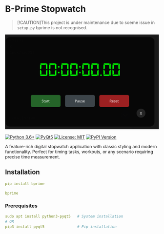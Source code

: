 # B-Prime Stopwatch

> [!CAUTION]This project is under maintenance due to soeme issue in `setup.py` bprime is not recognised.

<div align="center">
  <img src="prime.png"/>
</div>

[![Python 3.6+](https://img.shields.io/badge/python-3.6%2B-blue?logo=python&logoColor=white)](https://www.python.org/downloads/)
[![PyQt5](https://img.shields.io/badge/PyQt5-5.15%2B-green?logo=qt&logoColor=white)](https://pypi.org/project/PyQt5/)
[![License: MIT](https://img.shields.io/badge/License-MIT-yellow.svg)](https://opensource.org/licenses/MIT)
[![PyPI Version](https://img.shields.io/pypi/v/prime-stopwatch?color=blue)](https://pypi.org/project/prime-stopwatch/)

A feature-rich digital stopwatch application with classic styling and modern functionality. Perfect for timing tasks, workouts, or any scenario requiring precise time measurement.

## Installation
```yaml
pip install bprime
```
```yaml
bprime
```
### Prerequisites
```yaml
sudo apt install python3-pyqt5   # System installation
# OR
pip3 install pyqt5               # Pip installation
```
